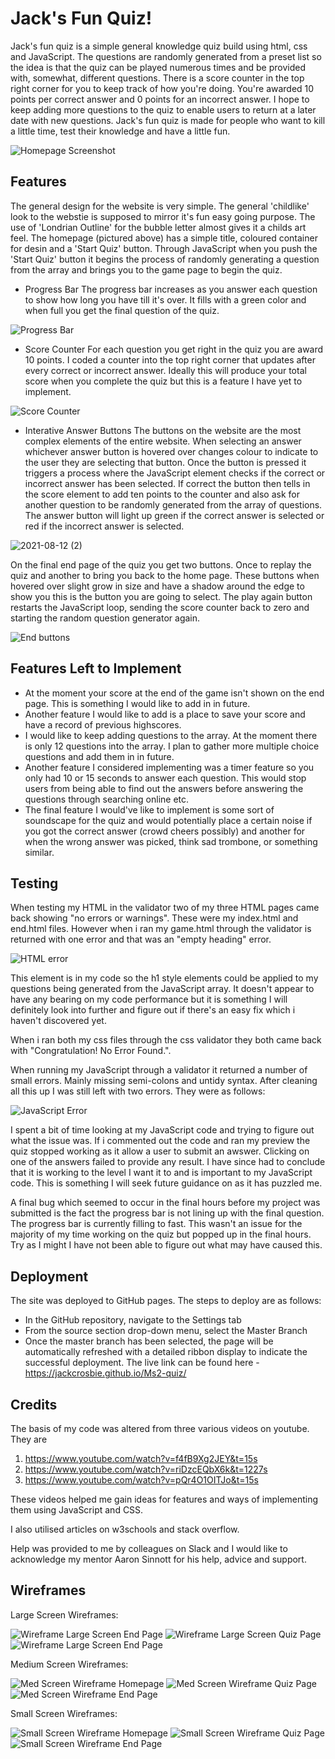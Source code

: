 # Jack's Fun Quiz!
Jack's fun quiz is a simple general knowledge quiz build using html, css and JavaScript.
The questions are randomly generated from a preset list so the idea is that the quiz can be played numerous times and be provided with, somewhat, different questions.
There is a score counter in the top right corner for you to keep track of how you're doing.
You're awarded 10 points per correct answer and 0 points for an incorrect answer.
I hope to keep adding more questions to the quiz to enable users to return at a later date with new questions.
Jack's fun quiz is made for people who want to kill a little time, test their knowledge and have a little fun.

![Homepage Screenshot](https://user-images.githubusercontent.com/82109134/129120039-06b7deff-d1f9-429d-9ea9-3a5f6d9105ab.png)

## Features
The general design for the website is very simple. The general 'childlike' look to the webstie is supposed to mirror it's fun easy going purpose. The use of 'Londrian Outline' for the bubble letter almost gives it a childs art feel.
The homepage (pictured above) has a simple title, coloured container for desin and a 'Start Quiz' button.
Through JavaScript when you push the 'Start Quiz' button it begins the process of randomly generating a question from the array and brings you to the game page to begin the quiz.
* Progress Bar
  The progress bar increases as you answer each question to show how long you have till it's over.
  It fills with a green color and when full you get the final question of the quiz.
 
 ![Progress Bar](https://user-images.githubusercontent.com/82109134/129120905-91fd4501-da80-45e6-9fbb-0e70298c0ad4.png)

 * Score Counter
   For each question you get right in the quiz you are award 10 points. I coded a counter into the top right corner that updates after every correct or incorrect answer.
   Ideally this will produce your total score when you complete the quiz but this is a feature I have yet to implement.

![Score Counter](https://user-images.githubusercontent.com/82109134/129121036-9d3fef5b-f2f8-430c-bb7b-5e4f6d19912e.png)

* Interative Answer Buttons
  The buttons on the website are the most complex elements of the entire website. When selecting an answer whichever answer button is hovered over changes colour to indicate to the user they are selecting that button. Once the button is pressed it triggers a process where the JavaScript element checks if the correct or incorrect answer has been selected. If correct the button then tells in the score element to add ten points to the counter and also ask for another question to be randomly generated from the array of questions. The answer button will light up green if the correct answer is selected or red if the incorrect answer is selected.
  
![2021-08-12 (2)](https://user-images.githubusercontent.com/82109134/129121416-7d858818-397c-42ea-8f49-cb0d6e0573fa.png)

On the final end page of the quiz you get two buttons. Once to replay the quiz and another to bring you back to the home page. These buttons when hovered over slight grow in size and have a shadow around the edge to show you this is the button you are going to select. The play again button restarts the JavaScript loop, sending the score counter back to zero and starting the random question generator again.

![End buttons](https://user-images.githubusercontent.com/82109134/129121811-514af42f-30d0-4f0b-87ca-79e81b030ce2.png)

## Features Left to Implement
* At the moment your score at the end of the game isn't shown on the end page. This is something I would like to add in in future.
* Another feature I would like to add is a place to save your score and have a record of previous highscores.
* I would like to keep adding questions to the array. At the moment there is only 12 questions into the array. I plan to gather more multiple choice questions and add them in in future.
* Another feature I considered implementing was a timer feature so you only had 10 or 15 seconds to answer each question. This would stop users from being able to find out the answers before answering the questions through searching online etc.
* The final feature I would've like to implement is some sort of soundscape for the quiz and would potentially place a certain noise if you got the correct answer (crowd cheers possibly) and another for when the wrong answer was picked, think sad trombone, or something similar.

## Testing

When testing my HTML in the validator two of my three HTML pages came back showing "no errors or warnings". These were my index.html and end.html files.
However when i ran my game.html through the validator is returned with one error and that was an "empty heading" error.

![HTML error](https://user-images.githubusercontent.com/82109134/129122583-1ae70ba2-d5aa-4314-9a5b-bc8ba763c323.png)

This element is in my code so the h1 style elements could be applied to my questions being generated from the JavaScript array.
It doesn't appear to have any bearing on my code performance but it is something I will definitely look into further and figure out if there's an easy fix which i haven't discovered yet.

When i ran both my css files through the css validator they both came back with "Congratulation! No Error Found.".

When running my JavaScript through a validator it returned a number of small errors. Mainly missing semi-colons and untidy syntax. After cleaning all this up I was still left with two errors. They were as follows:

![JavaScript Error](https://user-images.githubusercontent.com/82109134/129123773-9d5d3462-36a7-4ccb-af80-e5cbca4e6ee7.png)

I spent a bit of time looking at my JavaScript code and trying to figure out what the issue was.
If i commented out the code and ran my preview the quiz stopped working as it allow a user to submit an awswer. Clicking on one of the answers failed to provide any result.
I have since had to conclude that it is working to the level I want it to and is important to my JavaScript code.
This is something I will seek future guidance on as it has puzzled me.

A final bug which seemed to occur in the final hours before my project was submitted is the fact the progress bar is not lining up with the final question.
The progress bar is currently filling to fast. This wasn't an issue for the majority of my time working on the quiz but popped up in the final hours. Try as I might I have not been able to figure out what may have caused this.

## Deployment

The site was deployed to GitHub pages. The steps to deploy are as follows:
* In the GitHub repository, navigate to the Settings tab
* From the source section drop-down menu, select the Master Branch
* Once the master branch has been selected, the page will be automatically refreshed with a detailed ribbon display to indicate the successful deployment.
The live link can be found here - https://jackcrosbie.github.io/Ms2-quiz/

## Credits

The basis of my code was altered from three various videos on youtube. They are
1) https://www.youtube.com/watch?v=f4fB9Xg2JEY&t=15s
2) https://www.youtube.com/watch?v=riDzcEQbX6k&t=1227s
3) https://www.youtube.com/watch?v=pQr4O1OITJo&t=15s

These videos helped me gain ideas for features and ways of implementing them using JavaScript and CSS.

I also utilised articles on w3schools and stack overflow.

Help was provided to me by colleagues on Slack and I would like to acknowledge my mentor Aaron Sinnott for his help, advice and support.

## Wireframes

Large Screen Wireframes:

![Wireframe Large Screen End Page](https://user-images.githubusercontent.com/82109134/129125251-2e6d9302-6e31-4979-84d6-df7b87d4e365.png)
![Wireframe Large Screen Quiz Page](https://user-images.githubusercontent.com/82109134/129125259-11f9dab0-2f05-4f7f-b970-40784c7c2bf0.png)
![Wireframe Large Screen End Page](https://user-images.githubusercontent.com/82109134/129125267-d55cca41-4539-443b-af36-944e05022d1c.png)

Medium Screen Wireframes:

![Med Screen Wireframe Homepage](https://user-images.githubusercontent.com/82109134/129125467-d220890e-30a3-4faf-bf65-f6a0b1914e84.png)
![Med Screen Wireframe Quiz Page](https://user-images.githubusercontent.com/82109134/129125477-17546794-02ad-496a-9fcc-0436a97f249d.png)
![Med Screen Wireframe End Page](https://user-images.githubusercontent.com/82109134/129125479-ae883fc6-c4b4-4d27-b4dd-a386df97af45.png)

Small Screen Wireframes:

![Small Screen Wireframe Homepage](https://user-images.githubusercontent.com/82109134/129125831-45894097-fdb5-4c37-89fa-80fdf204ae34.png)
![Small Screen Wireframe Quiz Page](https://user-images.githubusercontent.com/82109134/129125834-440af99c-f84f-4c23-b1a3-d677bec9212f.png)
![Small Screen Wireframe End Page](https://user-images.githubusercontent.com/82109134/129125838-fde4afd8-06c0-45cb-9db1-4ea25e961e22.png)

